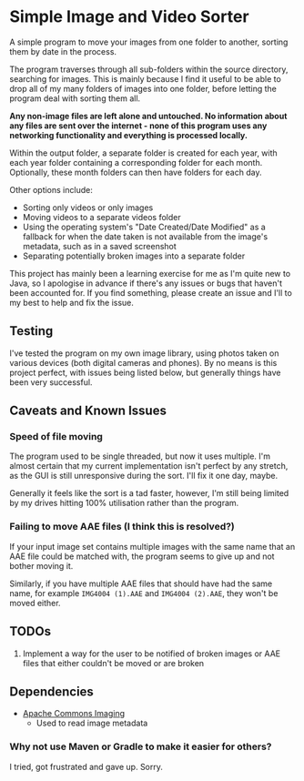 # Simple Image and Video Sorter

A simple program to move your images from one folder to another, sorting them by date in the 
process.

The program traverses through all sub-folders within the source directory, searching for images. 
This is mainly because I find it useful to be able to drop all of my many folders of images into 
one folder, before letting the program deal with sorting them all.

**Any non-image files are left alone and untouched. No information about any files are sent over 
the internet - none of this program uses any networking functionality and everything is 
processed locally.**

Within the output folder, a separate folder is created for each year, with each year folder 
containing a corresponding folder for each month. Optionally, these month folders can then have 
folders for each day.

Other options include:
- Sorting only videos or only images
- Moving videos to a separate videos folder
- Using the operating system's "Date Created/Date Modified" as a fallback for when the date 
  taken is not available from the image's metadata, such as in a saved screenshot
- Separating potentially broken images into a separate folder

This project has mainly been a learning exercise for me as I'm quite new to Java, so I apologise 
in advance if there's any issues or bugs that haven't been accounted for. If you find something, 
please create an issue and I'll to my best to help and fix the issue.

## Testing

I've tested the program on my own image library, using photos taken on various devices (both 
digital cameras and phones). By no means is this project perfect, with issues being listed below,
but generally things have been very successful.

## Caveats and Known Issues

### Speed of file moving

The program used to be single threaded, but now it uses multiple. I'm almost certain that my 
current implementation isn't perfect by any stretch, as the GUI is still unresponsive during the 
sort. I'll fix it one day, maybe.

Generally it feels like the sort is a tad faster, however, I'm still being limited by my drives 
hitting 100% utilisation rather than the program.

### Failing to move AAE files (I think this is resolved?)

If your input image set contains multiple images with the same name
that an AAE file could be matched with, the program seems to give up
and not bother moving it.

Similarly, if you have multiple AAE files that should have had the
same name, for example `IMG4004 (1).AAE` and `IMG4004 (2).AAE`, they
won't be moved either.

## TODOs

1. Implement a way for the user to be notified of broken images or AAE files that either
   couldn't be moved or are broken

## Dependencies

- [Apache Commons Imaging](https://commons.apache.org/proper/commons-imaging)
  - Used to read image metadata

### Why not use Maven or Gradle to make it easier for others?

I tried, got frustrated and gave up. Sorry.